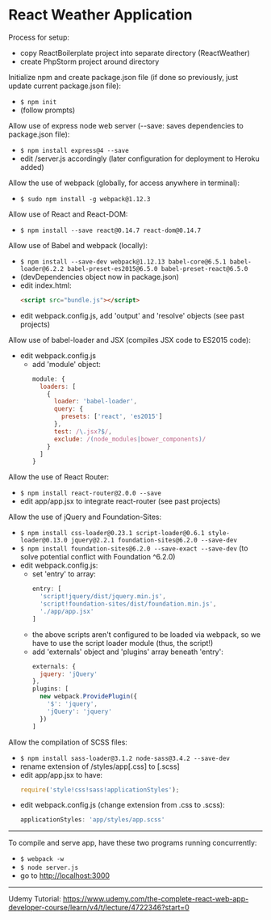 # React Weather Application

Process for setup:
- copy ReactBoilerplate project into separate directory (ReactWeather)
- create PhpStorm project around directory

Initialize npm and create package.json file (if done so previously, just update current package.json file):
- `$ npm init`
- (follow prompts)


Allow use of express node web server (--save: saves dependencies to package.json file):
- `$ npm install express@4 --save`
- edit /server.js accordingly (later configuration for deployment to Heroku added)


Allow the use of webpack (globally, for access anywhere in terminal):
- `$ sudo npm install -g webpack@1.12.3`


Allow use of React and React-DOM:
- `$ npm install --save react@0.14.7 react-dom@0.14.7`


Allow use of Babel and webpack (locally):
- `$ npm install --save-dev webpack@1.12.13 babel-core@6.5.1 babel-loader@6.2.2 babel-preset-es2015@6.5.0 babel-preset-react@6.5.0`
- (devDependencies object now in package.json)
- edit index.html:
  ```html
  <script src="bundle.js"></script>
  ```
- edit webpack.config.js, add 'output' and 'resolve' objects (see past projects)


Allow use of babel-loader and JSX (compiles JSX code to ES2015 code):
- edit webpack.config.js
  - add 'module' object:
    ```javascript
    module: {
      loaders: [
        {
          loader: 'babel-loader',
          query: {
            presets: ['react', 'es2015']
          },
          test: /\.jsx?$/,
          exclude: /(node_modules|bower_components)/
        }
      ]
    }
    ```

Allow the use of React Router:
- `$ npm install react-router@2.0.0 --save`
- edit app/app.jsx to integrate react-router (see past projects)


Allow the use of jQuery and Foundation-Sites:
- `$ npm install css-loader@0.23.1 script-loader@0.6.1 style-loader@0.13.0 jquery@2.2.1 foundation-sites@6.2.0 --save-dev`
- `$ npm install foundation-sites@6.2.0 --save-exact --save-dev` (to solve potential conflict with Foundation ^6.2.0)
- edit webpack.config.js:
  - set 'entry' to array:
    ```javascript
    entry: [
      'script!jquery/dist/jquery.min.js',
      'script!foundation-sites/dist/foundation.min.js',
      './app/app.jsx'
    ]
    ```
  - the above scripts aren't configured to be loaded via webpack, so we have to use the script loader module (thus, the script!)
  - add 'externals' object and 'plugins' array beneath 'entry':
    ```javascript
    externals: {
      jquery: 'jQuery'
    },
    plugins: [
      new webpack.ProvidePlugin({
        '$': 'jquery',
        'jQuery': 'jquery'
      })
    ]
    ```


Allow the compilation of SCSS files:
- `$ npm install sass-loader@3.1.2 node-sass@3.4.2 --save-dev`
- rename extension of /styles/app[.css] to [.scss]
- edit app/app.jsx to have:
  ```javascript
  require('style!css!sass!applicationStyles');
  ```
- edit webpack.config.js (change extension from .css to .scss):
  ```javascript
  applicationStyles: 'app/styles/app.scss'
  ```


---
To compile and serve app, have these two programs running concurrently:
- `$ webpack -w`
- `$ node server.js`
- go to [http://localhost:3000](http://localhost:3000)


---
Udemy Tutorial:
https://www.udemy.com/the-complete-react-web-app-developer-course/learn/v4/t/lecture/4722346?start=0